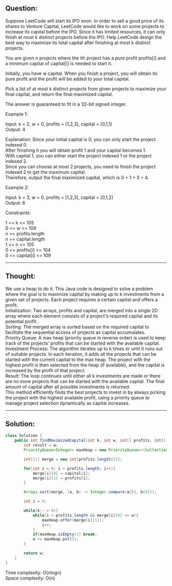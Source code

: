 ## Question:

Suppose LeetCode will start its IPO soon. In order to sell a good price of its shares to Venture Capital, LeetCode would like to work on some projects to increase its capital before the IPO. Since it has limited resources, it can only finish at most k distinct projects before the IPO. Help LeetCode design the best way to maximize its total capital after finishing at most k distinct projects.  

You are given n projects where the ith project has a pure profit profits[i] and a minimum capital of capital[i] is needed to start it.  

Initially, you have w capital. When you finish a project, you will obtain its pure profit and the profit will be added to your total capital.  

Pick a list of at most k distinct projects from given projects to maximize your final capital, and return the final maximized capital.  

The answer is guaranteed to fit in a 32-bit signed integer.  

Example 1:  

Input: k = 2, w = 0, profits = [1,2,3], capital = [0,1,1]  
Output: 4  

Explanation: Since your initial capital is 0, you can only start the project indexed 0.  
After finishing it you will obtain profit 1 and your capital becomes 1.  
With capital 1, you can either start the project indexed 1 or the project indexed 2.  
Since you can choose at most 2 projects, you need to finish the project indexed 2 to get the maximum capital.  
Therefore, output the final maximized capital, which is 0 + 1 + 3 = 4.  

Example 2:  

Input: k = 3, w = 0, profits = [1,2,3], capital = [0,1,2]  
Output: 6  

Constraints:  

1 <= k <= 105  
0 <= w <= 109  
n == profits.length  
n == capital.length  
1 <= n <= 105  
0 <= profits[i] <= 104  
0 <= capital[i] <= 109  

---
## Thought:
We use a heap to do it. This Java code is designed to solve a problem where the goal is to maximize capital by making up to k investments from a given set of projects. Each project requires a certain capital and offers a profit.  
Initialization: Two arrays, profits and capital, are merged into a single 2D array where each element consists of a project's required capital and its potential profit.  
Sorting: The merged array is sorted based on the required capital to facilitate the sequential access of projects as capital accumulates.  
Priority Queue: A max heap (priority queue in reverse order) is used to keep track of the projects' profits that can be started with the available capital.  
Investment Process: The algorithm iterates up to k times or until it runs out of suitable projects. In each iteration, it adds all the projects that can be started with the current capital to the max heap. The project with the highest profit is then selected from the heap (if available), and the capital is increased by the profit of that project.  
Result: The loop continues until either all k investments are made or there are no more projects that can be started with the available capital. The final amount of capital after all possible investments is returned.  
This method efficiently finds the best projects to invest in by always picking the project with the highest available profit, using a priority queue to manage project selection dynamically as capital increases.  

---
## Solution:
```Java
class Solution {
    public int findMaximizedCapital(int k, int w, int[] profits, int[] capital) {
        int result = w;
        PriorityQueue<Integer> maxHeap = new PriorityQueue<>(Collections.reverseOrder());

        int[][] merge = new int[profits.length][2];

        for(int i = 0; i < profits.length; i++){
            merge[i][0] = capital[i];
            merge[i][1] = profits[i];
        }

        Arrays.sort(merge, (a, b) -> Integer.compare(a[0], b[0]));

        int i = 0;

        while(k-- > 0){
            while(i < profits.length && merge[i][0] <= w){
                maxHeap.offer(merge[i][1]);
                i++;
            }
            if(maxHeap.isEmpty()) break;
            w += maxHeap.poll();
        }

        return w;
    }
}
```
Time complexity: O(nlogn)  
Space complexity: O(n)
